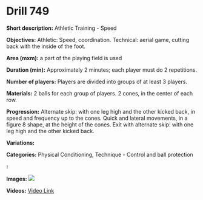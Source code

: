 # Drill 749

**Short description:**
Athletic Training - Speed

**Objectives:**
Athletic: Speed, coordination. Technical: aerial game, cutting back with the inside of the foot.

**Area (mxm):**
a part of the playing field is used

**Duration (min):**
Approximately 2 minutes; each player must do 2 repetitions.

**Number of players:**
Players are divided into groups of at least 3 players.

**Materials:**
2 balls for each group of players. 2 cones, in the center of each row.

**Progression:**
Alternate skip: with one leg high and the other kicked back, in speed and frequency up to the cones. Quick and lateral movements, in a figure 8 shape, at the height of the cones. Exit with alternate skip: with one leg high and the other kicked back.

**Variations:**


**Categories:**
Physical Conditioning, Technique - Control and ball protection

**:**


**Images:**
![](https://www.coachingfutsal.com/\images\691e5e04c42bb20bda19a4f309c3ebe67f70a0fa1eb02b600436060dbd3e6086ef3a4b3745f6c0fa0ba1b376140cc66e26637f4b5385e1408a32829ab06e49e14f0eb64970859.jpg)

**Videos:**
[Video Link](https://www.youtube.com/embed/tZDGralFHWg)

